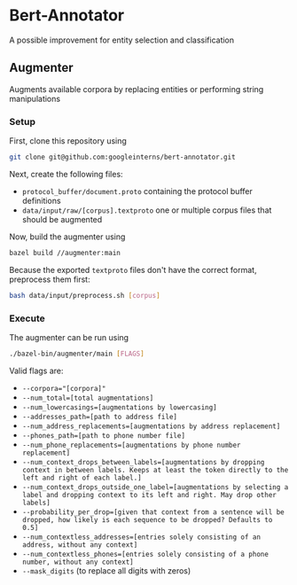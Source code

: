 # Bert-Annotator

A possible improvement for entity selection and classification

## Augmenter

Augments available corpora by replacing entities or performing string
manipulations

### Setup

First, clone this repository using 

```sh
git clone git@github.com:googleinterns/bert-annotator.git
```

Next, create the following files:
 - `protocol_buffer/document.proto` containing the protocol buffer definitions
 - `data/input/raw/[corpus].textproto` one or multiple corpus files that should be
   augmented

Now, build the augmenter using

```sh
bazel build //augmenter:main
```

Because the exported `textproto` files don't have the correct format,
preprocess them first:

```sh
bash data/input/preprocess.sh [corpus]
```

### Execute

The augmenter can be run using

```sh
./bazel-bin/augmenter/main [FLAGS]
```

Valid flags are:
 - `--corpora="[corpora]"`
 - `--num_total=[total augmentations]`
 - `--num_lowercasings=[augmentations by lowercasing]`
 - `--addresses_path=[path to address file]`
 - `--num_address_replacements=[augmentations by address replacement]`
 - `--phones_path=[path to phone number file]`
 - `--num_phone_replacements=[augmentations by phone number replacement]`
 - `--num_context_drops_between_labels=[augmentations by dropping context in between labels. Keeps at least the token directly to the left and right of each label.]`
 - `--num_context_drops_outside_one_label=[augmentations by selecting a label and dropping context to its left and right. May drop other labels]`
 - `--probability_per_drop=[given that context from a sentence will be dropped, how likely is each sequence to be dropped? Defaults to 0.5]`
 - `--num_contextless_addresses=[entries solely consisting of an address, without any context]`
 - `--num_contextless_phones=[entries solely consisting of a phone number, without any context]`
 - `--mask_digits` (to replace all digits with zeros)
